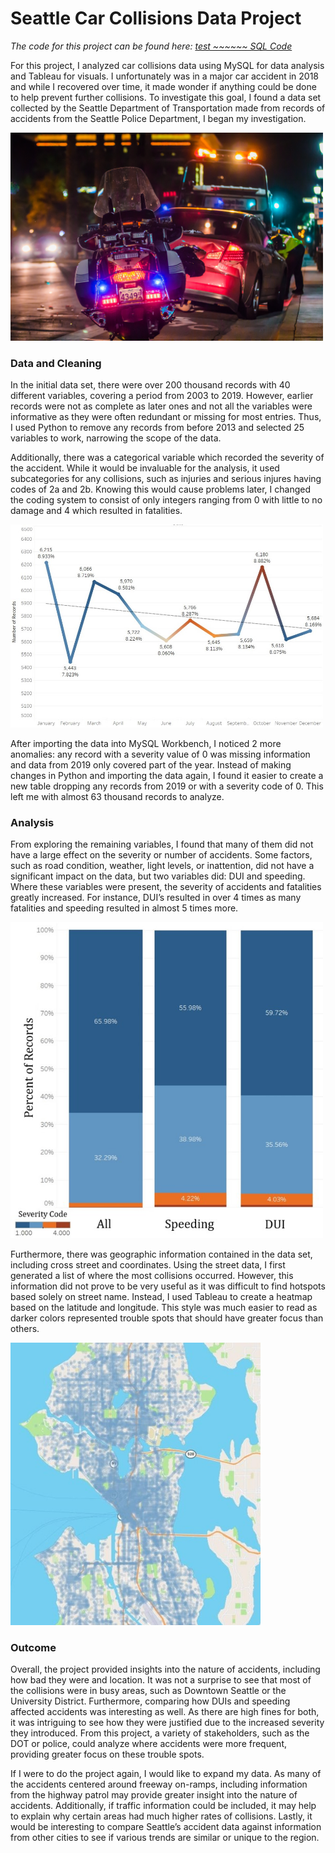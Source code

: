 # Seattle Car Collisions Data Project

*The code for this project can be found here: [test ~~~~~~ SQL Code](https://www.google.com)*

For this project, I analyzed car collisions data using MySQL for data analysis and Tableau for visuals. I unfortunately was in a major car accident in 2018 and while I recovered over time, it made wonder if anything could be done to help prevent further collisions. To investigate this goal, I found a data set collected by the Seattle Department of Transportation made from records of accidents from the Seattle Police Department, I began my investigation.

<img src="/images/carcollisions_picture.jpg" width="500">

### Data and Cleaning

In the initial data set, there were over 200 thousand records with 40 different variables, covering a period from 2003 to 2019. However, earlier records were not as complete as later ones and not all the variables were informative as they were often redundant or missing for most entries. Thus, I used Python to remove any records from before 2013 and selected 25 variables to work, narrowing the scope of the data.

Additionally, there was a categorical variable which recorded the severity of the accident. While it would be invaluable for the analysis, it used subcategories for any collisions, such as  injuries and serious injures having codes of 2a and 2b. Knowing this would cause problems later, I changed the coding system to consist of only integers ranging from 0 with little to no damage and 4 which resulted in fatalities.

<img src="/images/carcollisions_1.jpg" alt="Distribution of Accidents by Month and Average Severity" width="500">

After importing the data into MySQL Workbench, I noticed 2 more anomalies: any record with a severity value of 0 was missing information and data from 2019 only covered part of the year. Instead of making changes in Python and importing the data again, I found it easier to create a new table dropping any records from 2019 or with a severity code of 0. This left me with almost 63 thousand records to analyze.

### Analysis

From exploring the remaining variables, I found that many of them did not have a large effect on the severity or number of accidents. Some factors, such as road condition, weather, light levels, or inattention, did not have a significant impact on the data, but two variables did: DUI and speeding. Where these variables were present, the severity of accidents and fatalities greatly increased. For instance, DUI’s resulted in over 4 times as many fatalities and speeding resulted in almost 5 times more.

<img src="/images/carcollisions_2.jpg" alt="Severity by Variable" width="500">

Furthermore, there was geographic information contained in the data set, including cross street and coordinates. Using the street data, I first generated a list of where the most collisions occurred. However, this information did not prove to be very useful as it was difficult to find hotspots based solely on street name. Instead, I used Tableau to create a heatmap based on the latitude and longitude. This style was much easier to read as darker colors represented trouble spots that should have greater focus than others.

<img src="/images/carcollisions_3.jpg" alt="Seattle Car Accident Heatmap" width="400">

### Outcome

Overall, the project provided insights into the nature of accidents, including how bad they were and location. It was not a surprise to see that most of the collisions were in busy areas, such as Downtown Seattle or the University District. Furthermore, comparing how DUIs and speeding affected accidents was interesting as well. As there are high fines for both, it was intriguing to see how they were justified due to the increased severity they introduced. From this project, a variety of stakeholders, such as the DOT or police, could analyze where accidents were more frequent, providing greater focus on these trouble spots.

If I were to do the project again, I would like to expand my data. As many of the accidents centered around freeway on-ramps, including information from the highway patrol may provide greater insight into the nature of accidents. Additionally, if traffic information could be included, it may help to explain why certain areas had much higher rates of collisions. Lastly, it would be interesting to compare Seattle’s accident data against information from other cities to see if various trends are similar or unique to the region.
